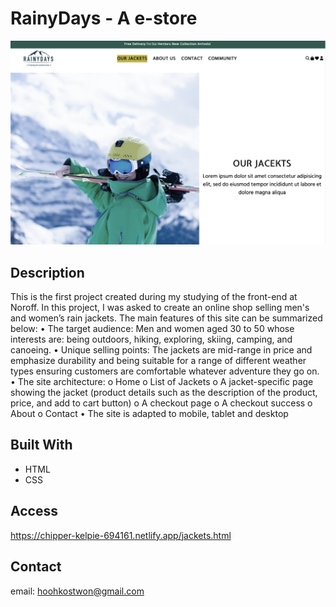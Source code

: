 # RainyDays - A e-store

![image]( https://github.com/Noroff-FEU-Assignments/cross-course-project-hoohkostwon/blob/main/images/webpage_screenshot.png)

## Description

This is the first project created during my studying of the front-end at Noroff. In this project, I was asked to create an online shop selling men's and women’s rain jackets. The main features of this site can be summarized below: 
•	The target audience: Men and women aged 30 to 50 whose interests are: being outdoors, hiking, exploring, skiing, camping, and canoeing. 
•	Unique selling points: The jackets are mid-range in price and emphasize durability and being suitable for a range of different weather types ensuring customers are comfortable whatever adventure they go on.
•	The site architecture: 
o	Home
o	List of Jackets
o	A jacket-specific page showing the jacket (product details such as the description of the product, price, and add to cart button)
o	A checkout page
o	A checkout success
o	About
o	Contact
•	The site is adapted to mobile, tablet and desktop 

## Built With

- HTML
- CSS

## Access

https://chipper-kelpie-694161.netlify.app/jackets.html 

## Contact

email: hoohkostwon@gmail.com

